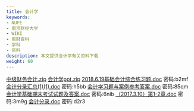 ```yaml
---
title: 会计学
keywords:
- NUFE
- 南京财经大学
- WIKI
- 南财百科
- 学科
- 资料
description: 本文提供会计学有关资料下载
weight: 60
---
```


[中级财务会计.zip](https://wwqk.lanzouq.com/iMbxD18pdzzi)
[会计学ppt.zip](https://wwqk.lanzouq.com/isEHZ18pe0ze)
[2018.6.19基础会计综合练习题.doc](https://wwqk.lanzouq.com/ipx5p18pe13i) 密码:b2mf
[会计分录汇总(1)(1).doc](https://wwqk.lanzouq.com/iOWRQ18pe16b) 密码:h5bb
[会计学习题与案例参考答案.doc](https://wwqk.lanzouq.com/itxwh18pe1bg) 密码:85qm
[会计学基础期末考试试题及答案.doc](https://wwqk.lanzouq.com/iv9GD18pe1di) 密码:6nib
[（2017.3.10）第1-2章.doc](https://wwqk.lanzouq.com/idWci18pe17c) 密码:3m9g
[会计分录.doc](https://wwqk.lanzouq.com/ifX0a18pe1af) 密码:d2r3